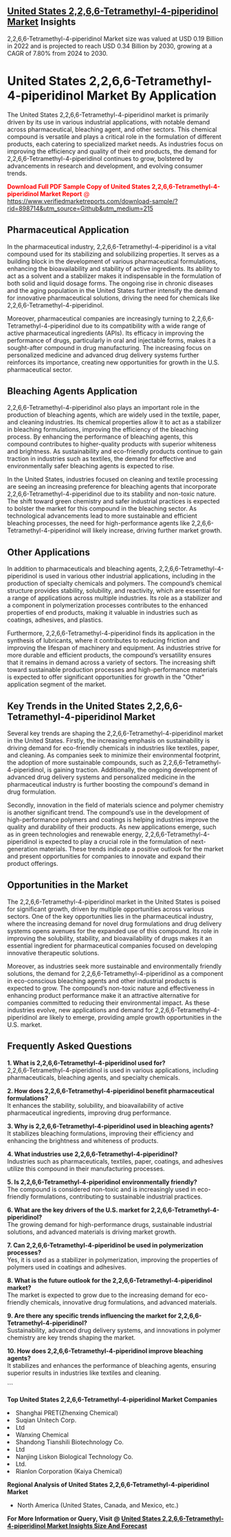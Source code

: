 <h2><a href="https://www.verifiedmarketreports.com/download-sample/?rid=898714&amp;utm_source=Github&amp;utm_medium=215" target="_blank">United States 2,2,6,6-Tetramethyl-4-piperidinol Market</a> Insights</h2><p>2,2,6,6-Tetramethyl-4-piperidinol Market size was valued at USD 0.19 Billion in 2022 and is projected to reach USD 0.34 Billion by 2030, growing at a CAGR of 7.80% from 2024 to 2030.</p><p><h1>United States 2,2,6,6-Tetramethyl-4-piperidinol Market By Application</h1><p>The United States 2,2,6,6-Tetramethyl-4-piperidinol market is primarily driven by its use in various industrial applications, with notable demand across pharmaceutical, bleaching agent, and other sectors. This chemical compound is versatile and plays a critical role in the formulation of different products, each catering to specialized market needs. As industries focus on improving the efficiency and quality of their end products, the demand for 2,2,6,6-Tetramethyl-4-piperidinol continues to grow, bolstered by advancements in research and development, and evolving consumer trends.</p><p><p><span class=""><span style="color: #ff0000;"><strong>Download Full PDF Sample Copy of United States 2,2,6,6-Tetramethyl-4-piperidinol Market Report</strong> @ </span><a href="https://www.verifiedmarketreports.com/download-sample/?rid=898714&amp;utm_source=Github&amp;utm_medium=215" target="_blank">https://www.verifiedmarketreports.com/download-sample/?rid=898714&amp;utm_source=Github&amp;utm_medium=215</a></span></p></p><h2>Pharmaceutical Application</h2><p>In the pharmaceutical industry, 2,2,6,6-Tetramethyl-4-piperidinol is a vital compound used for its stabilizing and solubilizing properties. It serves as a building block in the development of various pharmaceutical formulations, enhancing the bioavailability and stability of active ingredients. Its ability to act as a solvent and a stabilizer makes it indispensable in the formulation of both solid and liquid dosage forms. The ongoing rise in chronic diseases and the aging population in the United States further intensify the demand for innovative pharmaceutical solutions, driving the need for chemicals like 2,2,6,6-Tetramethyl-4-piperidinol.</p><p>Moreover, pharmaceutical companies are increasingly turning to 2,2,6,6-Tetramethyl-4-piperidinol due to its compatibility with a wide range of active pharmaceutical ingredients (APIs). Its efficacy in improving the performance of drugs, particularly in oral and injectable forms, makes it a sought-after compound in drug manufacturing. The increasing focus on personalized medicine and advanced drug delivery systems further reinforces its importance, creating new opportunities for growth in the U.S. pharmaceutical sector.</p><h2>Bleaching Agents Application</h2><p>2,2,6,6-Tetramethyl-4-piperidinol also plays an important role in the production of bleaching agents, which are widely used in the textile, paper, and cleaning industries. Its chemical properties allow it to act as a stabilizer in bleaching formulations, improving the efficiency of the bleaching process. By enhancing the performance of bleaching agents, this compound contributes to higher-quality products with superior whiteness and brightness. As sustainability and eco-friendly products continue to gain traction in industries such as textiles, the demand for effective and environmentally safer bleaching agents is expected to rise.</p><p>In the United States, industries focused on cleaning and textile processing are seeing an increasing preference for bleaching agents that incorporate 2,2,6,6-Tetramethyl-4-piperidinol due to its stability and non-toxic nature. The shift toward green chemistry and safer industrial practices is expected to bolster the market for this compound in the bleaching sector. As technological advancements lead to more sustainable and efficient bleaching processes, the need for high-performance agents like 2,2,6,6-Tetramethyl-4-piperidinol will likely increase, driving further market growth.</p><h2>Other Applications</h2><p>In addition to pharmaceuticals and bleaching agents, 2,2,6,6-Tetramethyl-4-piperidinol is used in various other industrial applications, including in the production of specialty chemicals and polymers. The compound’s chemical structure provides stability, solubility, and reactivity, which are essential for a range of applications across multiple industries. Its role as a stabilizer and a component in polymerization processes contributes to the enhanced properties of end products, making it valuable in industries such as coatings, adhesives, and plastics.</p><p>Furthermore, 2,2,6,6-Tetramethyl-4-piperidinol finds its application in the synthesis of lubricants, where it contributes to reducing friction and improving the lifespan of machinery and equipment. As industries strive for more durable and efficient products, the compound’s versatility ensures that it remains in demand across a variety of sectors. The increasing shift toward sustainable production processes and high-performance materials is expected to offer significant opportunities for growth in the "Other" application segment of the market.</p><h2>Key Trends in the United States 2,2,6,6-Tetramethyl-4-piperidinol Market</h2><p>Several key trends are shaping the 2,2,6,6-Tetramethyl-4-piperidinol market in the United States. Firstly, the increasing emphasis on sustainability is driving demand for eco-friendly chemicals in industries like textiles, paper, and cleaning. As companies seek to minimize their environmental footprint, the adoption of more sustainable compounds, such as 2,2,6,6-Tetramethyl-4-piperidinol, is gaining traction. Additionally, the ongoing development of advanced drug delivery systems and personalized medicine in the pharmaceutical industry is further boosting the compound's demand in drug formulation.</p><p>Secondly, innovation in the field of materials science and polymer chemistry is another significant trend. The compound’s use in the development of high-performance polymers and coatings is helping industries improve the quality and durability of their products. As new applications emerge, such as in green technologies and renewable energy, 2,2,6,6-Tetramethyl-4-piperidinol is expected to play a crucial role in the formulation of next-generation materials. These trends indicate a positive outlook for the market and present opportunities for companies to innovate and expand their product offerings.</p><h2>Opportunities in the Market</h2><p>The 2,2,6,6-Tetramethyl-4-piperidinol market in the United States is poised for significant growth, driven by multiple opportunities across various sectors. One of the key opportunities lies in the pharmaceutical industry, where the increasing demand for novel drug formulations and drug delivery systems opens avenues for the expanded use of this compound. Its role in improving the solubility, stability, and bioavailability of drugs makes it an essential ingredient for pharmaceutical companies focused on developing innovative therapeutic solutions.</p><p>Moreover, as industries seek more sustainable and environmentally friendly solutions, the demand for 2,2,6,6-Tetramethyl-4-piperidinol as a component in eco-conscious bleaching agents and other industrial products is expected to grow. The compound’s non-toxic nature and effectiveness in enhancing product performance make it an attractive alternative for companies committed to reducing their environmental impact. As these industries evolve, new applications and demand for 2,2,6,6-Tetramethyl-4-piperidinol are likely to emerge, providing ample growth opportunities in the U.S. market.</p><h2>Frequently Asked Questions</h2><p><strong>1. What is 2,2,6,6-Tetramethyl-4-piperidinol used for?</strong><br>2,2,6,6-Tetramethyl-4-piperidinol is used in various applications, including pharmaceuticals, bleaching agents, and specialty chemicals.</p><p><strong>2. How does 2,2,6,6-Tetramethyl-4-piperidinol benefit pharmaceutical formulations?</strong><br>It enhances the stability, solubility, and bioavailability of active pharmaceutical ingredients, improving drug performance.</p><p><strong>3. Why is 2,2,6,6-Tetramethyl-4-piperidinol used in bleaching agents?</strong><br>It stabilizes bleaching formulations, improving their efficiency and enhancing the brightness and whiteness of products.</p><p><strong>4. What industries use 2,2,6,6-Tetramethyl-4-piperidinol?</strong><br>Industries such as pharmaceuticals, textiles, paper, coatings, and adhesives utilize this compound in their manufacturing processes.</p><p><strong>5. Is 2,2,6,6-Tetramethyl-4-piperidinol environmentally friendly?</strong><br>The compound is considered non-toxic and is increasingly used in eco-friendly formulations, contributing to sustainable industrial practices.</p><p><strong>6. What are the key drivers of the U.S. market for 2,2,6,6-Tetramethyl-4-piperidinol?</strong><br>The growing demand for high-performance drugs, sustainable industrial solutions, and advanced materials is driving market growth.</p><p><strong>7. Can 2,2,6,6-Tetramethyl-4-piperidinol be used in polymerization processes?</strong><br>Yes, it is used as a stabilizer in polymerization, improving the properties of polymers used in coatings and adhesives.</p><p><strong>8. What is the future outlook for the 2,2,6,6-Tetramethyl-4-piperidinol market?</strong><br>The market is expected to grow due to the increasing demand for eco-friendly chemicals, innovative drug formulations, and advanced materials.</p><p><strong>9. Are there any specific trends influencing the market for 2,2,6,6-Tetramethyl-4-piperidinol?</strong><br>Sustainability, advanced drug delivery systems, and innovations in polymer chemistry are key trends shaping the market.</p><p><strong>10. How does 2,2,6,6-Tetramethyl-4-piperidinol improve bleaching agents?</strong><br>It stabilizes and enhances the performance of bleaching agents, ensuring superior results in industries like textiles and cleaning.</p>```</p><p><strong>Top United States 2,2,6,6-Tetramethyl-4-piperidinol Market Companies</strong></p><div data-test-id=""><p><li>Shanghai PRET(Zhenxing Chemical)</li><li> Suqian Unitech Corp.</li><li> Ltd</li><li> Wanxing Chemical</li><li> Shandong Tianshili Biotechnology Co.</li><li> Ltd</li><li> Nanjing Liskon Biological Technology Co.</li><li> Ltd.</li><li> Rianlon Corporation (Kaiya Chemical)</li></p><div><strong>Regional Analysis of&nbsp;United States 2,2,6,6-Tetramethyl-4-piperidinol Market</strong></div><ul><li dir="ltr"><p dir="ltr">North America&nbsp;(United States, Canada, and Mexico, etc.)</p></li></ul><p><strong>For More Information or Query, Visit @&nbsp;</strong><strong><a href="https://www.verifiedmarketreports.com/product/2-2-6-6-tetramethyl-4-piperidinol-market/?utm_source=Github&amp;utm_medium=215" target="_blank">United States 2,2,6,6-Tetramethyl-4-piperidinol Market Insights Size And Forecast</a></strong></p></div>
